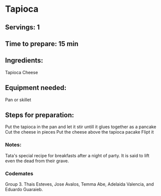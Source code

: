 # Tapioca

## Servings: 1 

## Time to prepare: 15 min

## Ingredients:
Tapioca
Cheese


## Equipment needed:
Pan or skillet

## Steps for preparation:
Put the tapioca in the pan and let it stir untill it glues together as a pancake
Cut the cheese in pieces
Put the cheese above the tapioca pacake 
Flipt it


### Notes:
Tata's special recipe for breakfasts after a night of party. It is said to lift even the dead from their grave. 


### Codemates #
Group 3. Thais Esteves, Jose Avalos, Temma Abe, Adelaida Valencia, and Eduardo Guaraieb.
